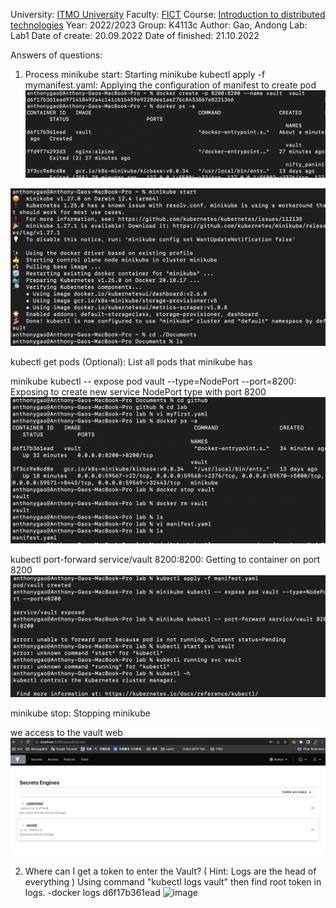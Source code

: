 University: [ITMO University](https://itmo.ru/ru/)
Faculty: [FICT](https://fict.itmo.ru)
Course: [Introduction to distributed technologies](https://github.com/itmo-ict-faculty/introduction-to-distributed-technologies)
Year: 2022/2023
Group: K4113c
Author: Gao, Andong
Lab: Lab1
Date of create: 20.09.2022
Date of finished: 21.10.2022


Answers of questions:
1. Process
minikube start: Starting minikube
kubectl apply -f mymanifest.yaml: Applying the configuration of manifest to create pod
![Image text](https://github.com/AnthonyGo4it/2022_2023-introduction_to_distributed_technologies-k4113c-Andong_Gao/blob/main/Lab1/Screen%20Shot%202022-10-21%20at%2001.35.41.png)

![Image text](https://github.com/AnthonyGo4it/2022_2023-introduction_to_distributed_technologies-k4113c-Andong_Gao/blob/main/Lab1/Screen%20Shot%202022-10-21%20at%2001.36.15.png)

kubectl get pods (Optional): List all pods that minikube has

minikube kubectl -- expose pod vault --type=NodePort --port=8200: Exposing to create new service NodePort type with port 8200
![Image text](https://github.com/AnthonyGo4it/2022_2023-introduction_to_distributed_technologies-k4113c-Andong_Gao/blob/main/Lab1/Screen%20Shot%202022-10-21%20at%2001.36.37.png)

kubectl port-forward service/vault 8200:8200: Getting to container on port 8200
![Image text](https://github.com/AnthonyGo4it/2022_2023-introduction_to_distributed_technologies-k4113c-Andong_Gao/blob/main/Lab1/Screen%20Shot%202022-10-21%20at%2001.36.49.png)

minikube stop: Stopping minikube

we access to the vault web
![Image text](https://github.com/AnthonyGo4it/2022_2023-introduction_to_distributed_technologies-k4113c-Andong_Gao/blob/main/Lab1/Screen%20Shot%202022-10-21%20at%2001.37.09.png)





2. Where can I get a token to enter the Vault? ( Hint: Logs are the head of everything )
Using command "kubectl logs vault" then find root token in logs.
-docker logs d6f17b361ead
![image](https://user-images.githubusercontent.com/115359561/197932192-1a5f3514-74aa-4377-94f1-24dba7c045bd.png)

